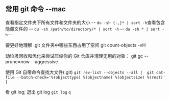 ## 常用 git 命令 --mac

查看指定文件夹下所有文件和文件夹的大小
-- `du -sh {.,}* | sort -h`查看包含隐藏文件的
-- `du -sh /path/to/directory/* | sort -h`
-- `du -sh * | sort -h`--

要更好地理解 .git 文件夹中哪些东西占用了空间
git count-objects -vH

动垃圾回收和优化来尝试压缩你的 Git 仓库并清理无用的对象：
git gc --prune=now --aggressive

使用 Git 自带命令查找大文件(.git)
`git rev-list --objects --all | 
git cat-file --batch-check='%(objecttype) %(objectname) %(objectsize) %(rest)' |`

看 git log; 退出 git log
`git log`
`q`
